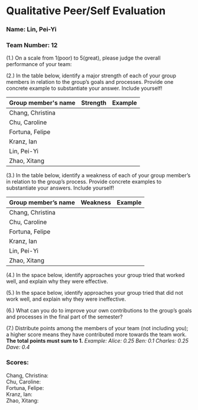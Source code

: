 # Qualitative Peer/Self Evaluation

### Name: Lin, Pei-Yi
### Team Number: 12

(1.) On a scale from 1(poor) to 5(great), please judge the overall performance of your team:

(2.) In the table below, identify a major strength of each of your group members in relation to the group’s goals and processes. Provide one concrete example to substantiate your answer. Include yourself!

| Group member's name | Strength | Example |
| ------------------- | -------- | ------- |
|Chang, Christina|||
|Chu, Caroline|||
|Fortuna, Felipe|||
|Kranz, Ian|||
|Lin, Pei-Yi|||
|Zhao, Xitang|||

(3.) In the table below, identify a weakness of each of your group member’s in relation to the group’s process. Provide concrete examples to substantiate your answers. Include yourself!

| Group member’s name | Weakness | Example |
| ------------------- | -------- | ------- |
|Chang, Christina|||
|Chu, Caroline|||
|Fortuna, Felipe|||
|Kranz, Ian|||
|Lin, Pei-Yi|||
|Zhao, Xitang|||

(4.) In the space below, identify approaches your group tried that worked well, and explain why they were effective.

(5.) In the space below, identify approaches your group tried that did not work well, and explain why they were ineffective.

(6.) What can you do to improve your own contributions to the group’s goals and processes in the final part of the semester?

(7.) Distribute points among the members of your team (not including you); a higher score means they have contributed more towards the team work. **The total points must sum to 1.**
*Example:
Alice: 0.25
Ben: 0.1
Charles: 0.25
Dave: 0.4*

### Scores:
Chang, Christina:  
Chu, Caroline:  
Fortuna, Felipe:  
Kranz, Ian:  
Zhao, Xitang:  


